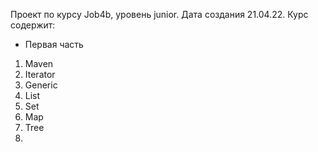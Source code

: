 Проект по курсу Job4b, уровень junior.
Дата создания 21.04.22.
Курс содержит:
- Первая часть
1) Maven
2) Iterator
3) Generic
4) List
5) Set
6) Map
7)  Tree
8) 


